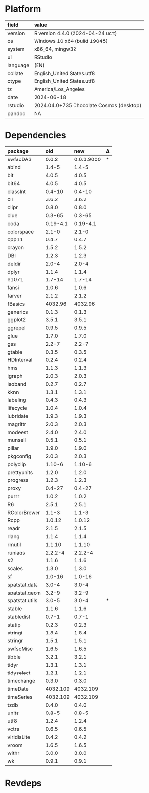 # Platform

|field    |value                                    |
|:--------|:----------------------------------------|
|version  |R version 4.4.0 (2024-04-24 ucrt)        |
|os       |Windows 10 x64 (build 19045)             |
|system   |x86_64, mingw32                          |
|ui       |RStudio                                  |
|language |(EN)                                     |
|collate  |English_United States.utf8               |
|ctype    |English_United States.utf8               |
|tz       |America/Los_Angeles                      |
|date     |2024-06-18                               |
|rstudio  |2024.04.0+735 Chocolate Cosmos (desktop) |
|pandoc   |NA                                       |

# Dependencies

|package        |old      |new        |Δ  |
|:--------------|:--------|:----------|:--|
|swfscDAS       |0.6.2    |0.6.3.9000 |*  |
|abind          |1.4-5    |1.4-5      |   |
|bit            |4.0.5    |4.0.5      |   |
|bit64          |4.0.5    |4.0.5      |   |
|classInt       |0.4-10   |0.4-10     |   |
|cli            |3.6.2    |3.6.2      |   |
|clipr          |0.8.0    |0.8.0      |   |
|clue           |0.3-65   |0.3-65     |   |
|coda           |0.19-4.1 |0.19-4.1   |   |
|colorspace     |2.1-0    |2.1-0      |   |
|cpp11          |0.4.7    |0.4.7      |   |
|crayon         |1.5.2    |1.5.2      |   |
|DBI            |1.2.3    |1.2.3      |   |
|deldir         |2.0-4    |2.0-4      |   |
|dplyr          |1.1.4    |1.1.4      |   |
|e1071          |1.7-14   |1.7-14     |   |
|fansi          |1.0.6    |1.0.6      |   |
|farver         |2.1.2    |2.1.2      |   |
|fBasics        |4032.96  |4032.96    |   |
|generics       |0.1.3    |0.1.3      |   |
|ggplot2        |3.5.1    |3.5.1      |   |
|ggrepel        |0.9.5    |0.9.5      |   |
|glue           |1.7.0    |1.7.0      |   |
|gss            |2.2-7    |2.2-7      |   |
|gtable         |0.3.5    |0.3.5      |   |
|HDInterval     |0.2.4    |0.2.4      |   |
|hms            |1.1.3    |1.1.3      |   |
|igraph         |2.0.3    |2.0.3      |   |
|isoband        |0.2.7    |0.2.7      |   |
|kknn           |1.3.1    |1.3.1      |   |
|labeling       |0.4.3    |0.4.3      |   |
|lifecycle      |1.0.4    |1.0.4      |   |
|lubridate      |1.9.3    |1.9.3      |   |
|magrittr       |2.0.3    |2.0.3      |   |
|modeest        |2.4.0    |2.4.0      |   |
|munsell        |0.5.1    |0.5.1      |   |
|pillar         |1.9.0    |1.9.0      |   |
|pkgconfig      |2.0.3    |2.0.3      |   |
|polyclip       |1.10-6   |1.10-6     |   |
|prettyunits    |1.2.0    |1.2.0      |   |
|progress       |1.2.3    |1.2.3      |   |
|proxy          |0.4-27   |0.4-27     |   |
|purrr          |1.0.2    |1.0.2      |   |
|R6             |2.5.1    |2.5.1      |   |
|RColorBrewer   |1.1-3    |1.1-3      |   |
|Rcpp           |1.0.12   |1.0.12     |   |
|readr          |2.1.5    |2.1.5      |   |
|rlang          |1.1.4    |1.1.4      |   |
|rmutil         |1.1.10   |1.1.10     |   |
|runjags        |2.2.2-4  |2.2.2-4    |   |
|s2             |1.1.6    |1.1.6      |   |
|scales         |1.3.0    |1.3.0      |   |
|sf             |1.0-16   |1.0-16     |   |
|spatstat.data  |3.0-4    |3.0-4      |   |
|spatstat.geom  |3.2-9    |3.2-9      |   |
|spatstat.utils |3.0-5    |3.0-4      |*  |
|stable         |1.1.6    |1.1.6      |   |
|stabledist     |0.7-1    |0.7-1      |   |
|statip         |0.2.3    |0.2.3      |   |
|stringi        |1.8.4    |1.8.4      |   |
|stringr        |1.5.1    |1.5.1      |   |
|swfscMisc      |1.6.5    |1.6.5      |   |
|tibble         |3.2.1    |3.2.1      |   |
|tidyr          |1.3.1    |1.3.1      |   |
|tidyselect     |1.2.1    |1.2.1      |   |
|timechange     |0.3.0    |0.3.0      |   |
|timeDate       |4032.109 |4032.109   |   |
|timeSeries     |4032.109 |4032.109   |   |
|tzdb           |0.4.0    |0.4.0      |   |
|units          |0.8-5    |0.8-5      |   |
|utf8           |1.2.4    |1.2.4      |   |
|vctrs          |0.6.5    |0.6.5      |   |
|viridisLite    |0.4.2    |0.4.2      |   |
|vroom          |1.6.5    |1.6.5      |   |
|withr          |3.0.0    |3.0.0      |   |
|wk             |0.9.1    |0.9.1      |   |

# Revdeps

